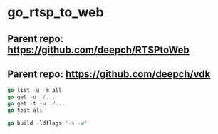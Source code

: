 # go_rtsp_to_web

## Parent repo: https://github.com/deepch/RTSPtoWeb
## Parent repo: https://github.com/deepch/vdk

```go
go list -u -m all
go get -u ./...
go get -t -u ./...
go test all
```

```go
go build -ldflags "-s -w"
```